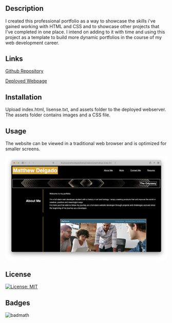 # <Your-Project-Title>

## Description

I created this professional portfolio as a way to showcase the skills i've gained working with HTML and CSS and to showcase other projects that I've completed in one place. I intend on adding to it with time and using this project as a template to build more dynamic portfolios in the course of my web development career.

## Links

[Github Repository](https://github.com/DelgaMatt/Challenge-2)

[Deployed Webpage](https://delgamatt.github.io/Challenge-2/)

## Installation

Upload index.html, lisense.txt, and assets folder to the deployed webserver. The assets folder contains images and a CSS file.

## Usage

The website can be viewed in a traditional web browser and is optimized for smaller screens. 

![img](./assets/images/Portfolio_screenshot.png)

## License

[![License: MIT](https://img.shields.io/badge/License-MIT-yellow.svg)](https://opensource.org/licenses/MIT)

## Badges

![badmath](https://img.shields.io/github/languages/top/nielsenjared/badmath)

